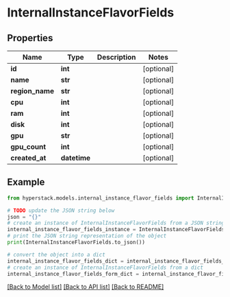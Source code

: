 # InternalInstanceFlavorFields


## Properties

Name | Type | Description | Notes
------------ | ------------- | ------------- | -------------
**id** | **int** |  | [optional] 
**name** | **str** |  | [optional] 
**region_name** | **str** |  | [optional] 
**cpu** | **int** |  | [optional] 
**ram** | **int** |  | [optional] 
**disk** | **int** |  | [optional] 
**gpu** | **str** |  | [optional] 
**gpu_count** | **int** |  | [optional] 
**created_at** | **datetime** |  | [optional] 

## Example

```python
from hyperstack.models.internal_instance_flavor_fields import InternalInstanceFlavorFields

# TODO update the JSON string below
json = "{}"
# create an instance of InternalInstanceFlavorFields from a JSON string
internal_instance_flavor_fields_instance = InternalInstanceFlavorFields.from_json(json)
# print the JSON string representation of the object
print(InternalInstanceFlavorFields.to_json())

# convert the object into a dict
internal_instance_flavor_fields_dict = internal_instance_flavor_fields_instance.to_dict()
# create an instance of InternalInstanceFlavorFields from a dict
internal_instance_flavor_fields_form_dict = internal_instance_flavor_fields.from_dict(internal_instance_flavor_fields_dict)
```
[[Back to Model list]](../README.md#documentation-for-models) [[Back to API list]](../README.md#documentation-for-api-endpoints) [[Back to README]](../README.md)


